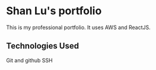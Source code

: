 # Shan Lu's portfolio

This is my professional portfolio. It uses AWS and ReactJS.

## Technologies Used

Git and github
SSH
